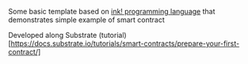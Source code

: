 Some basic template based on [ink! programming language](https://use.ink/) that demonstrates simple example of smart contract

Developed along Substrate (tutorial)[https://docs.substrate.io/tutorials/smart-contracts/prepare-your-first-contract/]